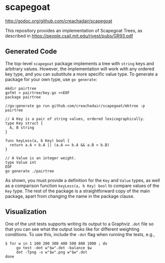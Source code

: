 # scapegoat

http://godoc.org/github.com/creachadair/scapegoat

This repository provides an implementation of Scapegoat Trees, as described in
https://people.csail.mit.edu/rivest/pubs/GR93.pdf

## Generated Code

The top-level `scapegoat` package implements a tree with `string` keys and
arbitrary values.  However, the implementation will work with any ordered key
type, and you can substitute a more specific value type. To generate a package
for your own type, use `go generate`:

```shell
mkdir pairtree
gofmt > pairtree/key.go <<EOF
package pairtree

//go:generate go run github.com/creachadair/scapegoat/mktree -p pairtree

// A Key is a pair of string values, ordered lexicographically.
type Key struct {
  A, B string
}

func keyLess(a, b Key) bool {
  return a.A < b.A || (a.A == b.A && a.B < b.B)
}

// A Value is an integer weight.
type Value int
EOF
go generate ./pairtree
```

As shown, you must provide a definition for the `Key` and `Value` types, as
well as a comparison function `keyLess(a, b Key) bool` to compare values of the
`Key` type.  The rest of the package is a straightforward copy of the main
package, apart from changing the name in the package clause.

## Visualization

One of the unit tests supports writing its output to a Graphviz `.dot` file so
that you can see what the output looks like for different weighting conditions.
To use this, include the `-dot` flag when running the tests, e.g.,

```shell
$ for w in 1 100 200 300 400 500 800 1000 ; do
     go test -dot w"$w".dot -balance $w
     dot -Tpng -o w"$w".png w"$w".dot
done
```
